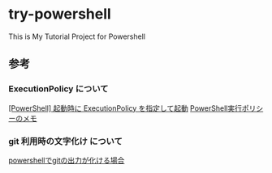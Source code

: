 # try-powershell

This is My Tutorial Project for Powershell

## 参考

### ExecutionPolicy について

[[PowerShell] 起動時に ExecutionPolicy を指定して起動](https://gist.github.com/devlights/e6a9ef10668374ab197d3c9f15d9c237)
[PowerShell実行ポリシーのメモ](https://gist.github.com/stknohg/328df73891b8e4f15327ba8a7ba90c47)

### git 利用時の文字化け について

[powershellでgitの出力が化ける場合](https://gist.github.com/devlights/f4e6abfccb23768168459d4174545e3e)
